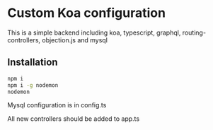# Custom Koa configuration
This is a simple backend including koa, typescript, graphql, routing-controllers, objection.js and mysql

## Installation
```bash
npm i
npm i -g nodemon
nodemon
```

Mysql configuration is in config.ts

All new controllers should be added to app.ts